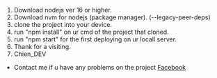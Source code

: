 1. Download nodejs ver 16 or higher.
2. Download nvm for nodejs (package manager). (--legacy-peer-deps)
3. clone the project into your device.
4. run "npm install" on ur cmd of the project that cloned.
5. run "npm start" for the first deploying on ur locall server.
6. Thank for a visiting.
7. Chien_DEV
- Contact me if u have any problems on the project [Facebook](https://www.facebook.com/cot.toxicff/)

